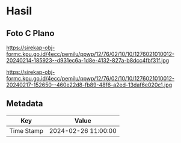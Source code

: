 # Hasil

## Foto C Plano

https://sirekap-obj-formc.kpu.go.id/4ecc/pemilu/ppwp/12/76/02/10/10/1276021010012-20240214-185923--d931ec6a-1d8e-4132-827a-b8dcc4fbf31f.jpg

https://sirekap-obj-formc.kpu.go.id/4ecc/pemilu/ppwp/12/76/02/10/10/1276021010012-20240217-152650--460e22d8-fb89-48f6-a2ed-13daf6e020c1.jpg


## Metadata

| Key        | Value               |
| ---------- | ------------------- |
| Time Stamp | 2024-02-26 11:00:00 |



